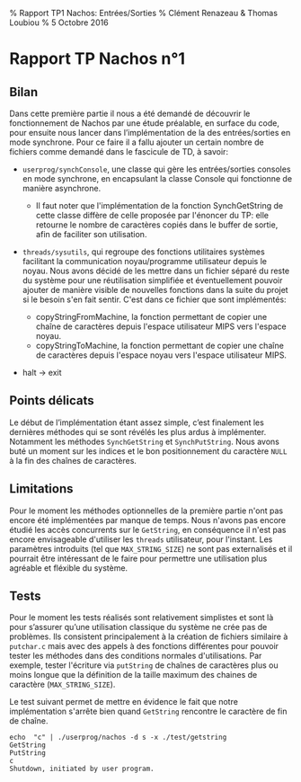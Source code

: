 % Rapport TP1 Nachos: Entrées/Sorties
% Clément Renazeau & Thomas Loubiou
% 5 Octobre 2016

# Rapport TP Nachos n°1


## Bilan

Dans cette première partie il nous a été demandé de découvrir le fonctionnement de Nachos par une étude préalable, en surface du code, pour ensuite nous lancer dans l’implémentation de la des entrées/sorties en mode synchrone.
Pour ce faire il a fallu ajouter un certain nombre de fichiers comme demandé dans le fascicule de TD, à savoir:

* `userprog/synchConsole`, une classe qui gère les entrées/sorties consoles en mode synchrone, en encapsulant la classe Console qui fonctionne de manière asynchrone.
    * Il faut noter que l'implémentation de la fonction SynchGetString de cette classe diffère de celle proposée par l'énoncer du TP: elle retourne le nombre de caractères copiés dans le buffer de sortie, afin de faciliter son utilisation.
* `threads/sysutils`, qui regroupe des fonctions utilitaires systèmes facilitant la communication noyau/programme utilisateur depuis le noyau. Nous avons décidé de les mettre dans un fichier séparé du reste du système pour une réutilisation simplifiée et éventuellement pouvoir ajouter de manière visible de nouvelles fonctions dans la suite du projet si le besoin s'en fait sentir. C'est dans ce fichier que sont implémentés:
    * copyStringFromMachine, la fonction permettant de copier une chaîne de caractères depuis l'espace utilisateur MIPS vers l'espace noyau.
    * copyStringToMachine, la fonction permettant de copier une chaîne de caractères depuis l'espace noyau vers l'espace utilisateur MIPS.

* halt → exit

## Points délicats

Le début de l’implémentation étant assez simple, c’est finalement les dernières méthodes qui se sont révélés les plus ardus à implémenter. Notamment les méthodes `SynchGetString` et `SynchPutString`.
Nous avons buté un moment sur les indices et le bon positionnement du caractère `NULL` à la fin des chaînes de caractères.

## Limitations

Pour le moment les méthodes optionnelles de la première partie n'ont pas encore été implémentées par manque de temps. Nous n'avons pas encore étudié les accès concurrents sur le `GetString`, en conséquence il n'est pas encore envisageable d'utiliser les `threads` utilisateur, pour l'instant. Les paramètres introduits (tel que `MAX_STRING_SIZE`) ne sont pas externalisés et il pourrait être intéressant de le faire pour permettre une utilisation plus agréable et fléxible du système. 

## Tests

Pour le moment les tests réalisés sont relativement simplistes et sont là pour s’assurer qu’une utilisation classique du système ne crée pas de problèmes. Ils consistent principalement à la création de fichiers similaire à `putchar.c` mais avec des appels à des fonctions différentes pour pouvoir tester les méthodes dans des conditions normales d'utilisations. Par exemple, tester l'écriture via `putString` de chaînes de caractères plus ou moins longue que la définition de la taille maximum des chaines de caractère (`MAX_STRING_SIZE`).

Le test suivant permet de mettre en évidence le fait que notre implémentation s'arrête bien quand `GetString` rencontre le caractère de fin de chaîne.

    echo  "c" | ./userprog/nachos -d s -x ./test/getstring
    GetString
    PutString
    c
    Shutdown, initiated by user program.
